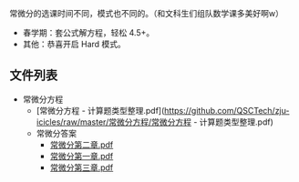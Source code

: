 常微分的选课时间不同，模式也不同的。（和文科生们组队数学课多美好啊w）

- 春学期：套公式解方程，轻松 4.5+。
- 其他：恭喜开启 Hard 模式。


## 文件列表

- 常微分方程
    - [常微分方程 - 计算题类型整理.pdf](https://github.com/QSCTech/zju-icicles/raw/master/常微分方程/常微分方程 - 计算题类型整理.pdf)
    - 常微分答案
        - [常微分第二章.pdf](https://github.com/QSCTech/zju-icicles/raw/master/常微分方程/常微分答案/常微分第二章.pdf)
        - [常微分第一章.pdf](https://github.com/QSCTech/zju-icicles/raw/master/常微分方程/常微分答案/常微分第一章.pdf)
        - [常微分第三章.pdf](https://github.com/QSCTech/zju-icicles/raw/master/常微分方程/常微分答案/常微分第三章.pdf)
